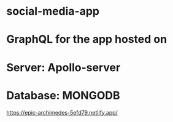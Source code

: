 # social-media-app

# GraphQL for the app hosted on

# Server: Apollo-server

# Database: MONGODB

https://epic-archimedes-5efd79.netlify.app/


